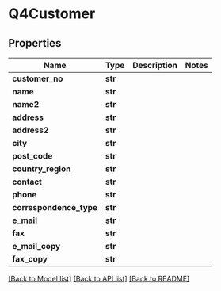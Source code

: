 # Q4Customer

## Properties
Name | Type | Description | Notes
------------ | ------------- | ------------- | -------------
**customer_no** | **str** |  | 
**name** | **str** |  | 
**name2** | **str** |  | 
**address** | **str** |  | 
**address2** | **str** |  | 
**city** | **str** |  | 
**post_code** | **str** |  | 
**country_region** | **str** |  | 
**contact** | **str** |  | 
**phone** | **str** |  | 
**correspondence_type** | **str** |  | 
**e_mail** | **str** |  | 
**fax** | **str** |  | 
**e_mail_copy** | **str** |  | 
**fax_copy** | **str** |  | 

[[Back to Model list]](../README.md#documentation-for-models) [[Back to API list]](../README.md#documentation-for-api-endpoints) [[Back to README]](../README.md)


